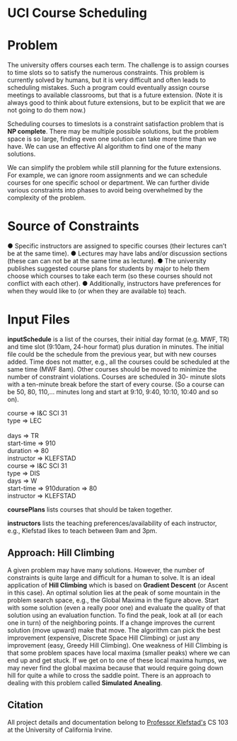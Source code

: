 # UCI Course Scheduling

# Problem
The university offers courses each term. The challenge is to assign courses to time slots so to satisfy the 
numerous constraints. This problem is currently solved by humans, but it is very difficult and often leads to 
scheduling mistakes. Such a program could eventually assign course meetings to available classrooms, but 
that is a future extension. (Note it is always good to think about future extensions, but to be explicit that we are 
not going to do them now.)


Scheduling courses to timeslots is a constraint satisfaction problem that is **NP complete**. There may be 
multiple possible solutions, but the problem space is so large, finding even one solution can take more time 
than we have. We can use an effective AI algorithm to find one of the many solutions.


We can simplify the problem while still planning for the future extensions. For example, 
we can ignore room assignments and we can schedule courses for one specific school or department. We can further divide 
various constraints into phases to avoid being overwhelmed by the complexity of the problem.

# Source of Constraints
● Specific instructors are assigned to specific courses (their lectures can’t be at the same time). 
● Lectures may have labs and/or discussion sections (these can can not be at the same time as lecture). 
● The university publishes suggested course plans for students by major to help them choose which 
courses to take each term (so these courses should not conflict with each other).
● Additionally, instructors have preferences for when they would like to (or when they are available to) 
teach.

# Input Files
**inputSchedule** is a list of the courses, their initial day format (e.g. MWF, TR) and time slot (9:10am, 24-hour 
format) plus duration in minutes. The initial file could be the schedule from the previous year, but with new 
courses added. Time does not matter, e.g., all the courses could be scheduled at the same time (MWF 8am). 
Other courses should be moved to minimize the number of constraint violations. Courses are scheduled in 30-
minute slots with a ten-minute break before the start of every course. (So a course can be 50, 80, 110,… 
minutes long and start at 9:10, 9:40, 10:10, 10:40 and so on).


course => I&C SCI 31<br />
type => LEC<br /><br />
days => TR<br />
start-time => 910<br />
duration => 80<br />
instructor => KLEFSTAD<br />
course => I&C SCI 31<br />
type => DIS<br />
days => W<br />
start-time => 910duration => 80<br />
instructor => KLEFSTAD<br />


**coursePlans** lists courses that should be taken together.


**instructors** lists the teaching preferences/availability of each instructor, e.g., Klefstad likes to teach between 
9am and 3pm.


## Approach: Hill Climbing

A given problem may have many solutions. However, the number of constraints is quite large and difficult for a 
human to solve. It is an ideal application of **Hill Climbing** which is based on **Gradient Descent** (or Ascent in this 
case). An optimal solution lies at the peak of some mountain in the problem search space, e.g., the Global 
Maxima in the figure above. Start with some solution (even a really poor one) and evaluate the quality of that 
solution using an evaluation function. To find the peak, look at all (or each one in turn) of the neighboring 
points. If a change improves the current solution (move upward) make that move. The algorithm can pick the 
best improvement (expensive, Discrete Space Hill Climbing) or just any improvement (easy, Greedy Hill 
Climbing). One weakness of Hill Climbing is that some problem spaces have local maxima (smaller 
peaks) where we can end up and get stuck. If we get on to one of these local maxima humps, we may never 
find the global maxima because that would require going down hill for quite a while to cross the saddle point. 
There is an approach to dealing with this problem called **Simulated Anealing**.


## Citation

All project details and documentation belong to [Professor Klefstad's](https://www.ics.uci.edu/~klefstad/) CS 103 at the University of California Irvine.

